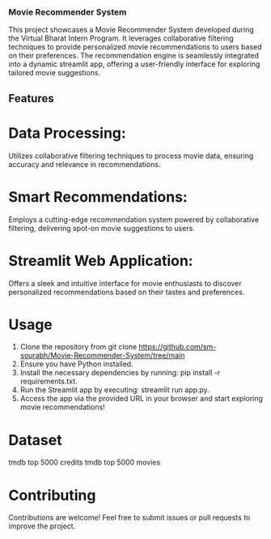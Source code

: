 ### Movie Recommender System

This project showcases a Movie Recommender System developed during the Virtual Bharat Intern Program. It leverages collaborative filtering techniques to provide personalized movie recommendations to users based on their preferences. The recommendation engine is seamlessly integrated into a dynamic streamlit app, offering a user-friendly interface for exploring tailored movie suggestions.

## Features
# Data Processing: 
Utilizes collaborative filtering techniques to process movie data, ensuring accuracy and relevance in recommendations.

# Smart Recommendations:
Employs a cutting-edge recommendation system powered by collaborative filtering, delivering spot-on movie suggestions to users.

# Streamlit Web Application: 
Offers a sleek and intuitive interface for movie enthusiasts to discover personalized recommendations based on their tastes and preferences.

# Usage
1. Clone the repository from git clone https://github.com/sm-sourabh/Movie-Recommender-System/tree/main
2. Ensure you have Python installed.
3. Install the necessary dependencies by running: pip install -r requirements.txt.
4. Run the Streamlit app by executing: streamlit run app.py.
5. Access the app via the provided URL in your browser and start exploring movie recommendations!

# Dataset 
tmdb top 5000 credits
tmdb top 5000 movies

# Contributing
Contributions are welcome! Feel free to submit issues or pull requests to improve the project.
